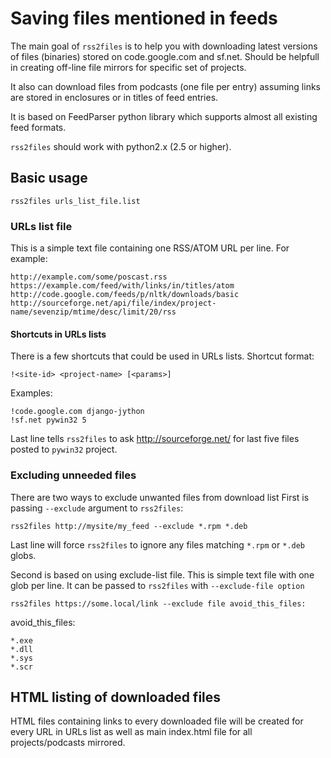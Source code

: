 # Saving files mentioned in feeds

The main goal of `rss2files` is to help you with downloading latest
versions of files (binaries) stored on code.google.com and sf.net.
Should be helpfull in creating off-line file mirrors for specific set
of projects.

It also can download files from podcasts (one file per entry)
assuming links are stored in enclosures or in titles of feed entries.

It is based on FeedParser python library which supports almost all
existing feed formats.

`rss2files` should work with python2.x (2.5 or higher).

##  Basic usage

	rss2files urls_list_file.list

### URLs list file

This is a simple text file containing one RSS/ATOM URL per line.
For example:

	http://example.com/some/poscast.rss
	https://example.com/feed/with/links/in/titles/atom
	http://code.google.com/feeds/p/nltk/downloads/basic
	http://sourceforge.net/api/file/index/project-name/sevenzip/mtime/desc/limit/20/rss

#### Shortcuts in URLs lists
There is a few shortcuts that could be used in URLs lists.
Shortcut format:

	!<site-id> <project-name> [<params>]

Examples:

	!code.google.com django-jython
	!sf.net pywin32 5

Last line tells `rss2files` to ask http://sourceforge.net/ for last
five files posted to `pywin32` project.

### Excluding unneeded files
There are two ways to exclude unwanted files from download list
First is passing `--exclude` argument to `rss2files`:

	rss2files http://mysite/my_feed --exclude *.rpm *.deb

Last line will force `rss2files` to ignore any files matching `*.rpm` or
`*.deb` globs.

Second is based on using exclude-list file. This is simple text file
with one glob per line. It can be passed to `rss2files` with 
`--exclude-file option`

	rss2files https://some.local/link --exclude file avoid_this_files:

avoid_this_files:

	*.exe
	*.dll
	*.sys
	*.scr

## HTML listing of downloaded files
HTML files containing links to every downloaded file will be created for
every URL in URLs list as well as main index.html file for all
projects/podcasts mirrored.
